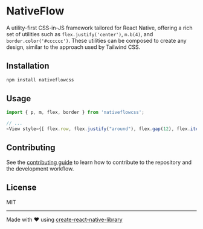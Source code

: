 # NativeFlow

A utility-first CSS-in-JS framework tailored for React Native, offering a rich set of utilities such as `flex.justify('center')`, `m.b(4)`, and `border.color('#cccccc')`. These utilities can be composed to create any design, similar to the approach used by Tailwind CSS.

## Installation

```sh
npm install nativeflowcss
```

## Usage

```js
import { p, m, flex, border } from 'nativeflowcss';

// ...
<View style={[ flex.row, flex.justify("around"), flex.gap(12), flex.items("center"), flex.f(1)]}></View>
```

## Contributing

See the [contributing guide](CONTRIBUTING.md) to learn how to contribute to the repository and the development workflow.

## License

MIT

---

Made with &hearts; using [create-react-native-library](https://github.com/callstack/react-native-builder-bob)
